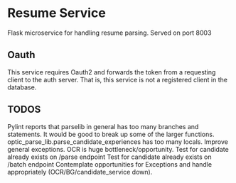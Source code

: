 # Resume Service
Flask microservice for handling resume parsing.
Served on port 8003

## Oauth
This service requires Oauth2 and forwards the token from a requesting client to the auth server. That is, this service is not a registered client in the database.

## TODOS
Pylint reports that parselib in general has too many branches and statements. It would be good to break up some of the larger functions.
optic_parse_lib.parse_candidate_experiences has too many locals.
Improve general exceptions.
OCR is huge bottleneck/opportunity.
Test for candidate already exists on /parse endpoint
Test for candidate already exists on /batch endpoint
Contemplate opportunities for Exceptions and handle appropriately (OCR/BG/candidate_service down).